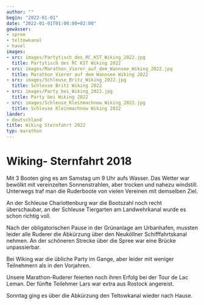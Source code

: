 ```yaml
---
author: ""
begin: "2022-01-01"
date: "2022-01-01T01:00:00+02:00"
gewässer:
- spree
- teltowkanal
- havel
images:
- src: images/Partytisch_des_RC_KST_Wiking_2022.jpg
  title: Partytisch des RC KST Wiking 2022
- src: images/Marathon_Vierer_auf_dem_Wannsee_Wiking_2022.jpg
  title: Marathon Vierer auf dem Wannsee Wiking 2022
- src: images/Schleuse_Britz_Wiking_2022.jpg
  title: Schleuse Britz Wiking 2022
- src: images/Party_bei_Wiking_2022.jpg
  title: Party bei Wiking 2022
- src: images/Schleuse_Kleinmachnow_Wiking_2022.jpg
  title: Schleuse Kleinmachnow Wiking 2022
länder: 
- deutschland
title: Wiking Sternfahrt 2022
typ: marathon
---
```



# Wiking- Sternfahrt 2018


Mit 3 Booten ging es am Samstag um 9 Uhr aufs Wasser. Das Wetter war bewölkt mit vereinzelten Sonnenstrahlen, aber trocken und nahezu windstill. Unterwegs traf man die Ruderboote von vielen Vereinen mit demselben Ziel.

An der Schleuse Charlottenburg war die Bootszahl noch recht überschaubar, an der Schleuse Tiergarten am Landwehrkanal wurde es schon richtig voll.

Nach der obligatorischen Pause in der Grünanlage am Urbanhafen, mussten leider alle Ruderer die Abkürzung über den Neuköllner Schifffahrtskanal nehmen. An der schöneren Strecke über die Spree war eine Brücke unpassierbar.

Bei Wiking war die übliche Party im Gange, aber leider mit weniger Teilnehmern als in den Vorjahren.

Unsere Marathon-Ruderer feierten noch ihren Erfolg bei der Tour de Lac Leman. Der fünfte Teilehmer Lars war extra aus Rostock angereist.

Sonntag ging es über die Abkürzung den Teltowkanal wieder nach Hause.

